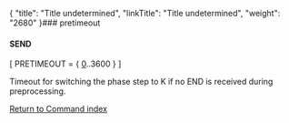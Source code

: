 {
    "title": "Title undetermined",
    "linkTitle": "Title undetermined",
    "weight": "2680"
}### pretimeout

#### SEND

\[ PRETIMEOUT = { <u>0</u>..3600 } \]

Timeout for switching the phase step to K if no END is received during preprocessing.

[Return to Command index](../../)
